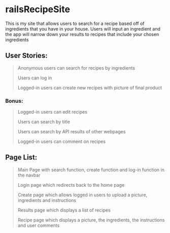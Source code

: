 railsRecipeSite
===============

This is my site that allows users to search for a recipe based off of ingredients that you have in your house. Users will input an ingredient and the app will narrow down your results to recipes that include your chosen ingredients

## User Stories:

> Anonymous users can search for recipes by ingredients
>
> Users can log in
>
> Logged-in users can create new recipes with picture of final product

### Bonus:

> Logged-in users can edit recipes
>
> Users can search by title
>
> Users can search by API results of other webpages
>
> Logged-in users can comment on recipes

## Page List:

> Main Page with search function, create function and log-in function in the navbar
>
> Login page which redirects back to the home page
>
> Create page which allows logged in users to upload a picture, ingredients and instructions
>
> Results page which displays a list of recipes
>
> Recipe page which displays a picture, the ingredients, the instructions and user comments